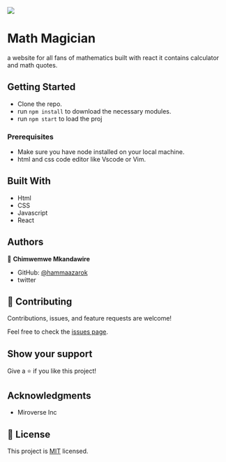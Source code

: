 ![](https://img.shields.io/badge/Microverse-blueviolet)


# Math Magician

a website for all fans of mathematics built with react it contains calculator and math quotes.

## Getting Started

- Clone the repo.
- run `npm install` to download the necessary modules.
- run `npm start` to load the proj

### Prerequisites

- Make sure you have node installed on your local machine.
- html and css code editor like Vscode or Vim.

## Built With

- Html
- CSS
- Javascript
- React

## Authors

👤 **Chimwemwe Mkandawire**

- GitHub: [@hammaazarok](https://github.com/chimwemwe007)
- twitter


## 🤝 Contributing

Contributions, issues, and feature requests are welcome!

Feel free to check the [issues page](../../issues/).

## Show your support

Give a ⭐️ if you like this project!

## Acknowledgments

- Miroverse Inc

## 📝 License

This project is [MIT](./MIT.md) licensed.
